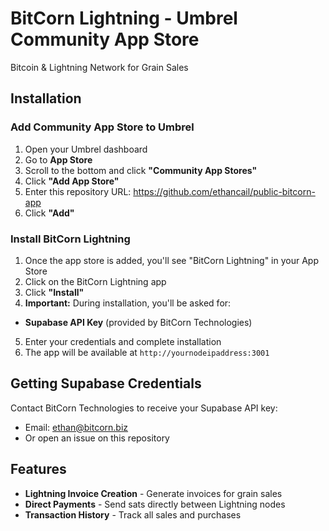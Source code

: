 # BitCorn Lightning - Umbrel Community App Store

Bitcoin & Lightning Network for Grain Sales

## Installation

### Add Community App Store to Umbrel

1. Open your Umbrel dashboard
2. Go to **App Store**
3. Scroll to the bottom and click **"Community App Stores"**
4. Click **"Add App Store"**
5. Enter this repository URL: https://github.com/ethancail/public-bitcorn-app
6. Click **"Add"**

### Install BitCorn Lightning

1. Once the app store is added, you'll see "BitCorn Lightning" in your App Store
2. Click on the BitCorn Lightning app
3. Click **"Install"**
4. **Important:** During installation, you'll be asked for:
- **Supabase API Key** (provided by BitCorn Technologies)
5. Enter your credentials and complete installation
6. The app will be available at `http://yournodeipaddress:3001`

## Getting Supabase Credentials

Contact BitCorn Technologies to receive your Supabase API key:
- Email: ethan@bitcorn.biz
- Or open an issue on this repository

## Features

- **Lightning Invoice Creation** - Generate invoices for grain sales
- **Direct Payments** - Send sats directly between Lightning nodes
- **Transaction History** - Track all sales and purchases
